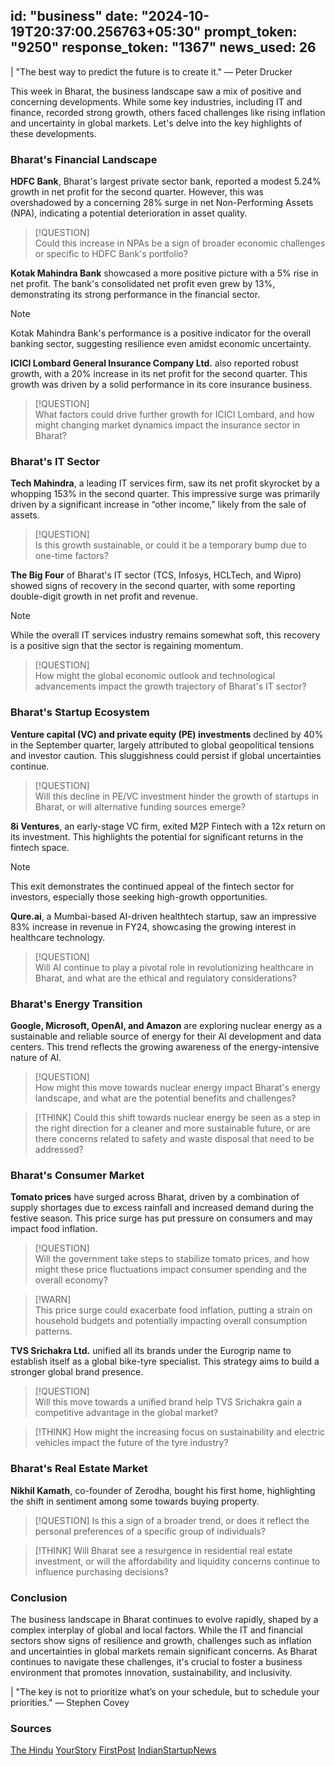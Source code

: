 
id: "business"
date: "2024-10-19T20:37:00.256763+05:30"
prompt_token: "9250"
response_token: "1367"
news_used: 26
------
| "The best way to predict the future is to create it." — Peter Drucker

This week in Bharat, the business landscape saw a mix of positive and concerning developments. While some key industries, including IT and finance, recorded strong growth, others faced challenges like rising inflation and uncertainty in global markets. Let's delve into the key highlights of these developments.

### Bharat's Financial Landscape

**HDFC Bank**, Bharat's largest private sector bank, reported a modest 5.24% growth in net profit for the second quarter. However, this was overshadowed by a concerning 28% surge in net Non-Performing Assets (NPA), indicating a potential deterioration in asset quality.

> [!QUESTION]  
> Could this increase in NPAs be a sign of broader economic challenges or specific to HDFC Bank's portfolio?

**Kotak Mahindra Bank** showcased a more positive picture with a 5% rise in net profit. The bank's consolidated net profit even grew by 13%, demonstrating its strong performance in the financial sector.

> [!NOTE]  
> Kotak Mahindra Bank's performance is a positive indicator for the overall banking sector, suggesting resilience even amidst economic uncertainty.

**ICICI Lombard General Insurance Company Ltd.** also reported robust growth, with a 20% increase in its net profit for the second quarter. This growth was driven by a solid performance in its core insurance business.

> [!QUESTION]  
> What factors could drive further growth for ICICI Lombard, and how might changing market dynamics impact the insurance sector in Bharat?

### Bharat's IT Sector

**Tech Mahindra**, a leading IT services firm, saw its net profit skyrocket by a whopping 153% in the second quarter. This impressive surge was primarily driven by a significant increase in “other income,” likely from the sale of assets.

> [!QUESTION]  
> Is this growth sustainable, or could it be a temporary bump due to one-time factors?

**The Big Four** of Bharat's IT sector (TCS, Infosys, HCLTech, and Wipro) showed signs of recovery in the second quarter, with some reporting double-digit growth in net profit and revenue.

> [!NOTE]  
> While the overall IT services industry remains somewhat soft, this recovery is a positive sign that the sector is regaining momentum.

> [!QUESTION]  
> How might the global economic outlook and technological advancements impact the growth trajectory of Bharat's IT sector?

### Bharat's Startup Ecosystem

**Venture capital (VC) and private equity (PE) investments** declined by 40% in the September quarter, largely attributed to global geopolitical tensions and investor caution. This sluggishness could persist if global uncertainties continue. 

> [!QUESTION]  
> Will this decline in PE/VC investment hinder the growth of startups in Bharat, or will alternative funding sources emerge?

**8i Ventures**, an early-stage VC firm, exited M2P Fintech with a 12x return on its investment. This highlights the potential for significant returns in the fintech space.

> [!NOTE]  
> This exit demonstrates the continued appeal of the fintech sector for investors, especially those seeking high-growth opportunities.

**Qure.ai**, a Mumbai-based AI-driven healthtech startup, saw an impressive 83% increase in revenue in FY24, showcasing the growing interest in healthcare technology.

> [!QUESTION]  
> Will AI continue to play a pivotal role in revolutionizing healthcare in Bharat, and what are the ethical and regulatory considerations?

### Bharat's Energy Transition

**Google, Microsoft, OpenAI, and Amazon** are exploring nuclear energy as a sustainable and reliable source of energy for their AI development and data centers. This trend reflects the growing awareness of the energy-intensive nature of AI.

> [!QUESTION]  
> How might this move towards nuclear energy impact Bharat's energy landscape, and what are the potential benefits and challenges?

> [!THINK]
> Could this shift towards nuclear energy be seen as a step in the right direction for a cleaner and more sustainable future, or are there concerns related to safety and waste disposal that need to be addressed?

### Bharat's Consumer Market

**Tomato prices** have surged across Bharat, driven by a combination of supply shortages due to excess rainfall and increased demand during the festive season. This price surge has put pressure on consumers and may impact food inflation.

> [!QUESTION]  
> Will the government take steps to stabilize tomato prices, and how might these price fluctuations impact consumer spending and the overall economy?

> [!WARN]  
> This price surge could exacerbate food inflation, putting a strain on household budgets and potentially impacting overall consumption patterns.

**TVS Srichakra Ltd.** unified all its brands under the Eurogrip name to establish itself as a global bike-tyre specialist. This strategy aims to build a stronger global brand presence.

> [!QUESTION]  
> Will this move towards a unified brand help TVS Srichakra gain a competitive advantage in the global market?

> [!THINK]
> How might the increasing focus on sustainability and electric vehicles impact the future of the tyre industry?

### Bharat's Real Estate Market

**Nikhil Kamath**, co-founder of Zerodha, bought his first home, highlighting the shift in sentiment among some towards buying property. 

> [!QUESTION]
> Is this a sign of a broader trend, or does it reflect the personal preferences of a specific group of individuals?

> [!THINK]
> Will Bharat see a resurgence in residential real estate investment, or will the affordability and liquidity concerns continue to influence purchasing decisions?

### Conclusion

The business landscape in Bharat continues to evolve rapidly, shaped by a complex interplay of global and local factors. While the IT and financial sectors show signs of resilience and growth, challenges such as inflation and uncertainties in global markets remain significant concerns. As Bharat continues to navigate these challenges, it's crucial to foster a business environment that promotes innovation, sustainability, and inclusivity. 

| "The key is not to prioritize what’s on your schedule, but to schedule your priorities." — Stephen Covey

### Sources

[The Hindu](https://www.thehindu.com/)
[YourStory](https://yourstory.com/)
[FirstPost](https://www.firstpost.com/)
[IndianStartupNews](https://indianstartupnews.com/)

